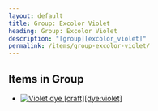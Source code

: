```yaml
---
layout: default
title: Group: Excolor Violet
heading: Group: Excolor Violet
description: "[group][excolor_violet]"
permalink: /items/group-excolor-violet/
---
```



## Items in Group

<ul class="list-items clearfix">
    <li><a href="{{site.baseurl}}/items/dye-violet/"><img src="{{site.baseurl}}/assets/img/items/textures/dye_violet.png" data-toggle="tooltip" title="Violet dye [craft][dye:violet]"></a></li>
</ul>
